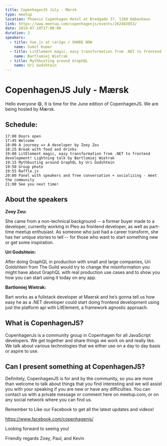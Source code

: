 ```yaml
---
title: CopenhagenJS July - Mærsk
type: meetup
location: Phoenix Copenhagen Hotel at Bredgade 37, 1260 København
link: https://www.meetup.com/copenhagenjs/events/262483853/
date: 2019-07-18T17:00:00
duration: 3
speakers:
  - title: Vue.js at car2go / SHARE NOW
    name: Sumit Kumar
  - title: LitElement magic, easy transformation from .NET to frontend development
    name: Bartlomiej Wietrak
  - title: Mythbusting around GraphQL
    name: Uri Godshtein
---
```


# CopenhagenJS July - Mærsk

Hello everyone 😄,
It is time for the June edition of CopenhagenJS. We are being hosted by Mærsk.

## Schedule:

    17:00 Doors open
    17:45 Welcome
    18:00 A journey => A developer by Zoey Zou
    18:25 Break with food and drinks
    19:00 LitElement magic, easy transformation from .NET to frontend development! Lightning talk by Bartlomiej Wietrak
    19:15 Mythbusting around GraphQL by Uri Godshtein
    19:50 Group photo
    19:55 Raffle.js
    20:00 Panel with speakers and free conversation + socializing - meet the community
    21:00 See you next time!

## About the speakers

**Zoey Zou:**

She came from a non-technical background -- a former buyer made to a developer, currently working in Pleo as frontend developer, as well as part-time meetup enthusiast. As someone who just had a career transform, she has her unique stories to tell -- for those who want to start something new or get some inspiration.

**Uri Godshtein:**

After doing GraphQL in production with small and large companies, Uri Goldshtein from The Guild would try to change the misinformation you might have about GraphQL with real production use cases and to show you how you can start using it today on any app.

**Bartlomiej Wietrak:**

Bart works as a fullstack developer at Maersk and he’s gonna tell us how easy he as a .NET developer could start doing frontend development using just the platform api with LitElement, a framework agnostic approach.

## What is CopenhagenJS?

CopenhagenJs is a community group in Copenhagen for all JavaScript developers. We get together and share things we work on and really like. We talk about various technologies that we either use on a day to day basis or aspire to use.

## Can I present something at CopenhagenJS?

Definitely, CopenhagenJS is for and by the community, so you are more than welcome to talk about things that you find interesting and we will assist you with your speaking if you are new or have any difficulties. You can contact us with a private message or comment here on meetup.com, or on any social network where you can find us.

Remember to Like our Facebook to get all the latest updates and videos!

https://www.facebook.com/copenhagenjs/

Looking forward to seeing you!

Friendly regards
Zoey, Paul, and Kevin
